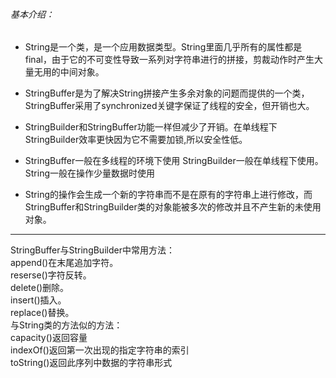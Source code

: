 ###### 基本介绍：
* String是一个类，是一个应用数据类型。String里面几乎所有的属性都是final，由于它的不可变性导致一系列对字符串进行的拼接，剪裁动作时产生大量无用的中间对象。  
* StringBuffer是为了解决String拼接产生多余对象的问题而提供的一个类，StringBuffer采用了synchronized关键字保证了线程的安全，但开销也大。  
* StringBuilder和StringBuffer功能一样但减少了开销。在单线程下StringBuilder效率更快因为它不需要加锁,所以安全性低。  
* StringBuffer一般在多线程的环境下使用  StringBuilder一般在单线程下使用。  
String一般在操作少量数据时使用

* String的操作会生成一个新的字符串而不是在原有的字符串上进行修改，而StringBuffer和StringBuilder类的对象能被多次的修改并且不产生新的未使用对象。
---
StringBuffer与StringBuilder中常用方法：  
append()在末尾追加字符。  
reserse()字符反转。    
delete()删除。  
insert()插入。  
replace()替换。  
与String类的方法似的方法：  
capacity()返回容量   
indexOf()返回第一次出现的指定字符串的索引  
toString()返回此序列中数据的字符串形式  
